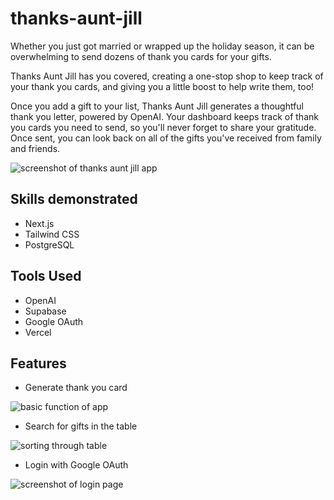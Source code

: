 # thanks-aunt-jill

Whether you just got married or wrapped up the holiday season, it can be overwhelming to send dozens of thank you cards for your gifts.

Thanks Aunt Jill has you covered, creating a one-stop shop to keep track of your thank you cards, and giving you a little boost to help write them, too!

Once you add a gift to your list, Thanks Aunt Jill generates a thoughtful thank you letter, powered by OpenAI. Your dashboard keeps track of thank you cards you need to send, so you'll never forget to share your gratitude. Once sent, you can look back on all of the gifts you've received from family and friends.

<img src="/thanks-aunt-jill-dashboard.png" alt="screenshot of thanks aunt jill app">

## Skills demonstrated

- Next.js
- Tailwind CSS
- PostgreSQL

## Tools Used

- OpenAI
- Supabase
- Google OAuth
- Vercel

## Features

- Generate thank you card

<img src="/thanks-aunt-jill-create.gif" alt="basic function of app">

- Search for gifts in the table

<img src="./thanks-aunt-jill-table.gif" alt="sorting through table">

- Login with Google OAuth

<img src="/thanks-aunt-jill-login.png" alt="screenshot of login page">